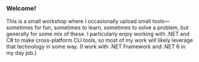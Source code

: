 ### Welcome!

This is a small workshop where I occasionally upload small tools—sometimes for fun, sometimes to learn, sometimes to solve a problem, but generally for some mix of these. I particularly enjoy working with .NET and C# to make cross-platform CLI tools, so most of my work will likely leverage that technology in some way. (I work with .NET Framework and .NET 6 in my day job.)
